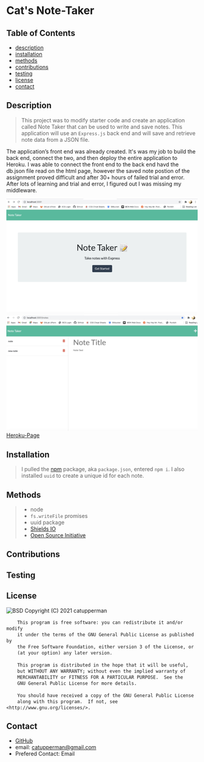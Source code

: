 # Cat's Note-Taker
## Table of Contents
* [description](#description)
* [installation](#installation)
* [methods](#methods)
* [contributions](#contributions)
* [testing](#testing)
* [license](#license)
* [contact](#contact)


## Description
> This project was to modify starter code and create an application called Note Taker that can be used to write and save notes. This application will use an ```Express.js```  back end and will save and retrieve note data from a JSON file.

The application’s front end was already created. It's was my job to build the back end, connect the two, and then deploy the entire application to Heroku.  I was able to connect the front end to the back end havd the db.json file read on the html page, however the saved note postion of the assignment proved difficult and after 30+ hours of failed trial and error.  After lots of learning and trial and error, I figured out I was missing my middleware.   

![welcome](Develop/images/welcomepage.jpeg)
![notes-screen](Develop/images/notes-screen.jpeg)
[Heroku-Page]()

>
## Installation
> I pulled the [npm](https://www.npmjs.com/) package, aka ```package.json```, entered ```npm i```. I also installed ```uuid``` to create a unique id for each note. 
## Methods
> * node 
> * ```fs.writeFile```  promises 
> * uuid package 
> * [Shields IO](https://shields.io/category/license) 
> * [Open Source Initiative](https://opensource.org/licenses/BSD-3-Clause) 
## Contributions
>
## Testing
> 
## License
![BSD](https://img.shields.io/badge/License-GPL-blue)
Copyright (C) 2021 catupperman

        This program is free software: you can redistribute it and/or modify
        it under the terms of the GNU General Public License as published by
        the Free Software Foundation, either version 3 of the License, or
        (at your option) any later version.
        
        This program is distributed in the hope that it will be useful,
        but WITHOUT ANY WARRANTY; without even the implied warranty of
        MERCHANTABILITY or FITNESS FOR A PARTICULAR PURPOSE.  See the
        GNU General Public License for more details.
        
        You should have received a copy of the GNU General Public License
        along with this program.  If not, see <http://www.gnu.org/licenses/>.
## Contact
* [GitHub](github.com/catupperman)
* email:  catupperman@gmail.com
* Prefered Contact: Email